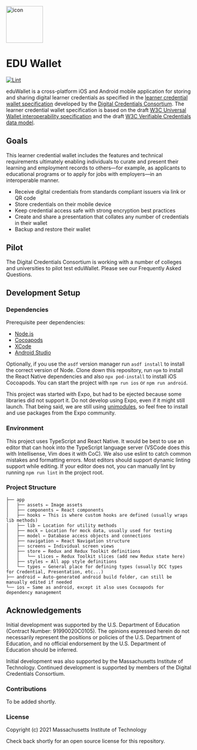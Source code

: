 <img src="https://user-images.githubusercontent.com/7339800/129089107-fa190c95-76fd-4a93-8e36-ff4d3ae5681c.png" alt="icon" width="100px" />

# EDU Wallet

[![Lint](https://github.com/atomicjolt/learner-credential-wallet/actions/workflows/lint-project.yml/badge.svg)](https://github.com/atomicjolt/learner-credential-wallet/actions/workflows/lint-project.yml)

eduWallet is a cross-platform iOS and Android mobile application for storing and sharing digital learner credentials as specified in the [learner credential wallet specification](https://docs.google.com/document/d/1vPqb4bJ6pfuAPYF_fMW_Lb-7GZugasWKfrSCotpuv6o/edit?usp=sharing) developed by the [Digital Credentials Consortium](https://digitalcredentials.mit.edu/). The learner credential wallet specification is based on the draft [W3C Universal Wallet interoperability specification](https://w3c-ccg.github.io/universal-wallet-interop-spec/) and the draft [W3C Verifiable Credentials data model](https://w3c.github.io/vc-data-model/).

## Goals
This learner credential wallet includes the features and technical requirements ultimately enabling individuals to curate and present their learning and employment records to others—for example, as applicants to educational programs or to apply for jobs with employers—in an interoperable manner. 

* Receive digital credentials from standards compliant issuers via link or QR code
* Store credentials on their mobile device
* Keep credential access safe with strong encryption best practices
* Create and share a presentation that collates any number of credentials in their wallet
* Backup and restore their wallet

## Pilot
The Digital Credentials Consortium is working with a number of colleges and universities to pilot test eduWallet. Please see our Frequently Asked Questions.

## Development Setup

### Dependencies

Prerequisite peer dependencies:
* [Node.js](https://nodejs.org/en/)
* [Cocoapods](https://cocoapods.org/)
* [XCode](https://developer.apple.com/xcode/)
* [Android Studio](https://developer.android.com/studio)

Optionally, if you use the `asdf` version manager run `asdf install` to install the correct version of Node. Clone down this repository, run `npm` to install the React Native dependencies and also `npx pod-install` to install iOS Cocoapods. You can start the project with `npm run ios` or `npm run android`.

This project was started with Expo, but had to be ejected because some libraries did not support it. Do not develop using Expo, even if it might still launch. That being said, we are still using [unimodules](https://github.com/unimodules/react-native-unimodules), so feel free to install and use packages from the Expo community.

### Environment

This project uses TypeScript and React Native. It would be best to use an editor that can hook into the TypeScript language server (VSCode does this with Intellisense, Vim does it with CoC). We also use eslint to catch common mistakes and formatting errors. Most editors should support dynamic linting support while editing. If your editor does not, you can manually lint by running `npm run lint` in the project root.

### Project Structure

```
├── app
│   ├── assets ← Image assets 
│   ├── components ← React components
│   ├── hooks ← This is where custom hooks are defined (usually wraps lib methods)
│   ├── lib ← Location for utility methods
│   ├── mock ← Location for mock data, usually used for testing
│   ├── model ← Database access objects and connections
│   ├── navigation ← React Navigation structure
│   ├── screens ← Individual screen views
│   ├── store ← Redux and Redux Toolkit definitions
│   │   └── slices ← Redux Toolkit slices (add new Redux state here)
│   ├── styles ← All app style definitions
│   └── types ← General place for defining types (usually DCC types for Credential, Presentation, etc...)
├── android ← Auto-generated android build folder, can still be manually edited if needed
└── ios ← Same as android, except it also uses Cocoapods for dependency management
```
## Acknowledgements
Initial development was supported by the U.S. Department of Education (Contract Number: 91990020C0105). The opinions expressed herein do not necessarily represent the positions or policies of the U.S. Department of Education, and no official endorsement by the U.S. Department of Education should be inferred.​

Initial development was also supported by the Massachusetts Institute of Technology. Continued development is supported by members of the Digital Credentials Consortium.

### Contributions
To be added shortly.

### License

Copyright (c) 2021 Massachusetts Institute of Technology

Check back shortly for an open source license for this repository.

